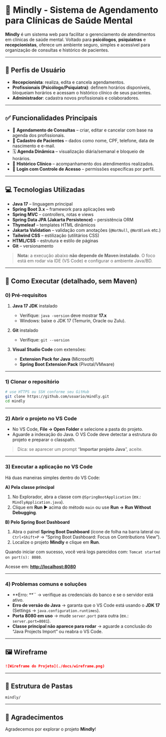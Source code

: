 # 🧠 Mindly - Sistema de Agendamento para Clínicas de Saúde Mental

**Mindly** é um sistema web para facilitar o gerenciamento de atendimentos em clínicas de saúde mental. Voltado para **psicólogos**, **psiquiatras** e **recepcionistas**, oferece um ambiente seguro, simples e acessível para organização de consultas e histórico de pacientes.

---

## 👥 Perfis de Usuário

* **Recepcionista**: realiza, edita e cancela agendamentos.
* **Profissionais (Psicólogo/Psiquiatra)**: definem horários disponíveis, bloqueiam horários e acessam o histórico clínico de seus pacientes.
* **Administrador**: cadastra novos profissionais e colaboradores.

---

## ✅ Funcionalidades Principais

* 📅 **Agendamento de Consultas** – criar, editar e cancelar com base na agenda dos profissionais.
* 👤 **Cadastro de Pacientes** – dados como nome, CPF, telefone, data de nascimento e e-mail.
* 🗓️ **Agenda Dinâmica** – visualização diária/semanal e bloqueio de horários.
* 🧾 **Histórico Clínico** – acompanhamento dos atendimentos realizados.
* 🔐 **Login com Controle de Acesso** – permissões específicas por perfil.

---

## 💻 Tecnologias Utilizadas

* **Java 17** – linguagem principal
* **Spring Boot 3.x** – framework para aplicações web
* **Spring MVC** – controllers, rotas e views
* **Spring Data JPA (Jakarta Persistence)** – persistência ORM
* **Thymeleaf** – templates HTML dinâmicos
* **Jakarta Validation** – validação com anotações (`@NotNull`, `@NotBlank` etc.)
* **Tailwind CSS** – estilização (utilitários CSS)
* **HTML/CSS** – estrutura e estilo de páginas
* **Git** – versionamento

> **Nota:** a execução abaixo **não depende de Maven instalado**. O foco está em rodar via IDE (VS Code) e configurar o ambiente Java/BD.

---

## 🚀 Como Executar (detalhado, sem Maven)

### 0) Pré-requisitos

1. **Java 17 JDK** instalado

   * Verifique: `java -version` deve mostrar **17.x**
   * Windows: baixe o JDK 17 (Temurin, Oracle ou Zulu).&#x20;

2. **Git** instalado

   * Verifique: `git --version`

3. **Visual Studio Code** com extensões:

   * **Extension Pack for Java** (Microsoft)
   * **Spring Boot Extension Pack** (Pivotal/VMware)

---

### 1) Clonar o repositório

```bash
# use HTTPS ou SSH conforme seu GitHub
git clone https://github.com/usuario/mindly.git
cd mindly
```

---

### 2) Abrir o projeto no VS Code

* No VS Code, **File → Open Folder** e selecione a pasta do projeto.
* Aguarde a indexação do Java. O VS Code deve detectar a estrutura do projeto e preparar o classpath.

> Dica: se aparecer um prompt “**Importar projeto Java**”, aceite.

---

### 3) Executar a aplicação no VS Code

Há duas maneiras simples dentro do VS Code:

**A) Pela classe principal**

1. No Explorador, abra a classe com `@SpringBootApplication` (ex.: `MindlyApplication.java`).
2. Clique em **Run** ▶️ acima do método `main` ou use **Run → Run Without Debugging**.

**B) Pelo Spring Boot Dashboard**

1. Abra o painel **Spring Boot Dashboard** (ícone de folha na barra lateral ou `Ctrl+Shift+P` → “Spring Boot Dashboard: Focus on Contributions View”).
2. Localize o projeto **Mindly** e clique em **Run**.

Quando iniciar com sucesso, você verá logs parecidos com: `Tomcat started on port(s): 8080`.

Acesse em: [**http://localhost:8080**](http://localhost:8080)

---

### 4) Problemas comuns e soluções

* \*\*Erro: \*\*\`\` → verifique as credenciais do banco e se o servidor está ativo.
* **Erro de versão do Java** → garanta que o VS Code está usando o **JDK 17** (Settings → `java.configuration.runtimes`).
* **Porta 8080 em uso** → mude `server.port` para outra (ex.: `server.port=8081`).
* **Classe principal não aparece para rodar** → aguarde a conclusão do “Java Projects Import” ou reabra o VS Code.

---

## 🖼️ Wireframe

```markdown
![Wireframe do Projeto](./docs/wireframe.png)
```

---

## 📂 Estrutura de Pastas

```
mindly/
```

---
## 🙌 Agradecimentos
Agradecemos por explorar o projeto **Mindly**!
